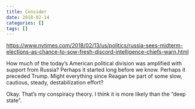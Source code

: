 ```yaml
---
title: Consider
date: 2018-02-14
categories: []
tags: []
---
```


<https://www.nytimes.com/2018/02/13/us/politics/russia-sees-midterm-elections-as-chance-to-sow-fresh-discord-intelligence-chiefs-warn.html>

How much of the today’s American political division was amplified with support from Russia? Perhaps it started long before we know. Perhaps it preceded Trump. Might everything since Reagan be part of some slow, cautious, steady, destabilization effort?

Okay. That’s my conspiracy theory. I think it is more likely than the “deep state”.

